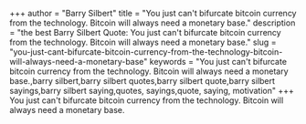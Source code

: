 +++
author = "Barry Silbert"
title = "You just can't bifurcate bitcoin currency from the technology. Bitcoin will always need a monetary base."
description = "the best Barry Silbert Quote: You just can't bifurcate bitcoin currency from the technology. Bitcoin will always need a monetary base."
slug = "you-just-cant-bifurcate-bitcoin-currency-from-the-technology-bitcoin-will-always-need-a-monetary-base"
keywords = "You just can't bifurcate bitcoin currency from the technology. Bitcoin will always need a monetary base.,barry silbert,barry silbert quotes,barry silbert quote,barry silbert sayings,barry silbert saying,quotes, sayings,quote, saying, motivation"
+++
You just can't bifurcate bitcoin currency from the technology. Bitcoin will always need a monetary base.
